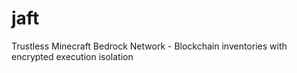 # jaft
Trustless Minecraft Bedrock Network - Blockchain inventories with encrypted execution isolation
